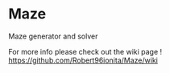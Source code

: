# Maze
Maze generator and solver

For more info please check out the wiki page !
https://github.com/Robert96ionita/Maze/wiki
